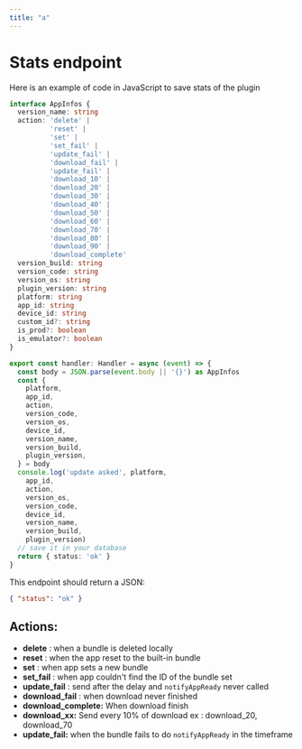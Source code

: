 ```yaml
---
title: "a"
---
```

# Stats endpoint

Here is an example of code in JavaScript to save stats of the plugin

```typescript
interface AppInfos {
  version_name: string
  action: 'delete' |
          'reset' |
          'set' |
          'set_fail' |
          'update_fail' |
          'download_fail' |
          'update_fail' |
          'download_10' |
          'download_20' |
          'download_30' |
          'download_40' |
          'download_50' |
          'download_60' |
          'download_70' |
          'download_80' |
          'download_90' |
          'download_complete'
  version_build: string
  version_code: string
  version_os: string
  plugin_version: string
  platform: string
  app_id: string
  device_id: string
  custom_id?: string
  is_prod?: boolean
  is_emulator?: boolean
}

export const handler: Handler = async (event) => {
  const body = JSON.parse(event.body || '{}') as AppInfos
  const {
    platform,
    app_id,
    action,
    version_code,
    version_os,
    device_id,
    version_name,
    version_build,
    plugin_version,
  } = body
  console.log('update asked', platform,
    app_id,
    action,
    version_os,
    version_code,
    device_id,
    version_name,
    version_build,
    plugin_version)
  // save it in your database
  return { status: 'ok' }
}
```

This endpoint should return a JSON:

```json
{ "status": "ok" }
```

## Actions:

* **delete** : when a bundle is deleted locally
* **reset** : when the app reset to the built-in bundle
* **set** : when app sets a new bundle
* **set\_fail** : when app couldn't find the ID of the bundle set
* **update\_fail** : send after the delay and `notifyAppReady` never called
* **download\_fail** : when download never finished
* **download\_complete:** When download finish
* **download\_xx:** Send every 10% of download ex : download\_20, download\_70
* **update\_fail:** when the bundle fails to do `notifyAppReady` in the timeframe



